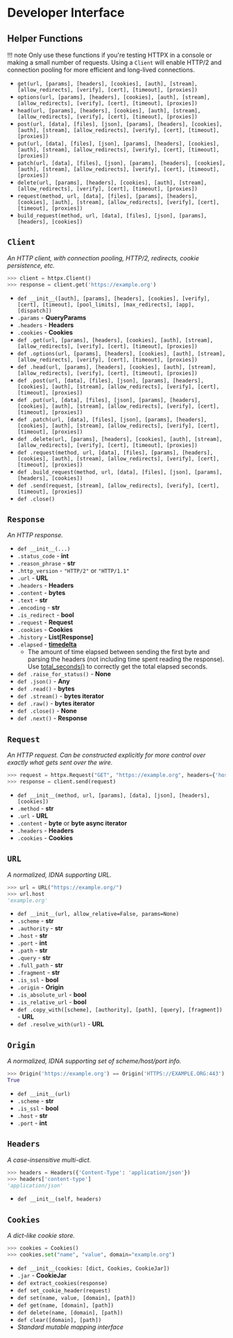 # Developer Interface

## Helper Functions

!!! note
    Only use these functions if you're testing HTTPX in a console
    or making a small number of requests. Using a `Client` will
    enable HTTP/2 and connection pooling for more efficient and
    long-lived connections.

* `get(url, [params], [headers], [cookies], [auth], [stream], [allow_redirects], [verify], [cert], [timeout], [proxies])`
* `options(url, [params], [headers], [cookies], [auth], [stream], [allow_redirects], [verify], [cert], [timeout], [proxies])`
* `head(url, [params], [headers], [cookies], [auth], [stream], [allow_redirects], [verify], [cert], [timeout], [proxies])`
* `post(url, [data], [files], [json], [params], [headers], [cookies], [auth], [stream], [allow_redirects], [verify], [cert], [timeout], [proxies])`
* `put(url, [data], [files], [json], [params], [headers], [cookies], [auth], [stream], [allow_redirects], [verify], [cert], [timeout], [proxies])`
* `patch(url, [data], [files], [json], [params], [headers], [cookies], [auth], [stream], [allow_redirects], [verify], [cert], [timeout], [proxies])`
* `delete(url, [params], [headers], [cookies], [auth], [stream], [allow_redirects], [verify], [cert], [timeout], [proxies])`
* `request(method, url, [data], [files], [params], [headers], [cookies], [auth], [stream], [allow_redirects], [verify], [cert], [timeout], [proxies])`
* `build_request(method, url, [data], [files], [json], [params], [headers], [cookies])`

## `Client`

*An HTTP client, with connection pooling, HTTP/2, redirects, cookie persistence, etc.*

```python
>>> client = httpx.Client()
>>> response = client.get('https://example.org')
```

* `def __init__([auth], [params], [headers], [cookies], [verify], [cert], [timeout], [pool_limits], [max_redirects], [app], [dispatch])`
* `.params` - **QueryParams**
* `.headers` - **Headers**
* `.cookies` - **Cookies**
* `def .get(url, [params], [headers], [cookies], [auth], [stream], [allow_redirects], [verify], [cert], [timeout], [proxies])`
* `def .options(url, [params], [headers], [cookies], [auth], [stream], [allow_redirects], [verify], [cert], [timeout], [proxies])`
* `def .head(url, [params], [headers], [cookies], [auth], [stream], [allow_redirects], [verify], [cert], [timeout], [proxies])`
* `def .post(url, [data], [files], [json], [params], [headers], [cookies], [auth], [stream], [allow_redirects], [verify], [cert], [timeout], [proxies])`
* `def .put(url, [data], [files], [json], [params], [headers], [cookies], [auth], [stream], [allow_redirects], [verify], [cert], [timeout], [proxies])`
* `def .patch(url, [data], [files], [json], [params], [headers], [cookies], [auth], [stream], [allow_redirects], [verify], [cert], [timeout], [proxies])`
* `def .delete(url, [params], [headers], [cookies], [auth], [stream], [allow_redirects], [verify], [cert], [timeout], [proxies])`
* `def .request(method, url, [data], [files], [params], [headers], [cookies], [auth], [stream], [allow_redirects], [verify], [cert], [timeout], [proxies])`
* `def .build_request(method, url, [data], [files], [json], [params], [headers], [cookies])`
* `def .send(request, [stream], [allow_redirects], [verify], [cert], [timeout], [proxies])`
* `def .close()`

## `Response`

*An HTTP response.*

* `def __init__(...)`
* `.status_code` - **int**
* `.reason_phrase` - **str**
* `.http_version` - `"HTTP/2"` or `"HTTP/1.1"`
* `.url` - **URL**
* `.headers` - **Headers**
* `.content` - **bytes**
* `.text` - **str**
* `.encoding` - **str**
* `.is_redirect` - **bool**
* `.request` - **Request**
* `.cookies` - **Cookies**
* `.history` - **List[Response]**
* `.elapsed` - **[timedelta](https://docs.python.org/3/library/datetime.html)**
  * The amount of time elapsed between sending the first byte and parsing the headers (not including time spent reading
  the response).  Use
  [total_seconds()](https://docs.python.org/3/library/datetime.html#datetime.timedelta.total_seconds) to correctly get
  the total elapsed seconds.
* `def .raise_for_status()` - **None**
* `def .json()` - **Any**
* `def .read()` - **bytes**
* `def .stream()` - **bytes iterator**
* `def .raw()` - **bytes iterator**
* `def .close()` - **None**
* `def .next()` - **Response**

## `Request`

*An HTTP request. Can be constructed explicitly for more control over exactly
what gets sent over the wire.*

```python
>>> request = httpx.Request("GET", "https://example.org", headers={'host': 'example.org'})
>>> response = client.send(request)
```

* `def __init__(method, url, [params], [data], [json], [headers], [cookies])`
* `.method` - **str**
* `.url` - **URL**
* `.content` - **byte** or **byte async iterator**
* `.headers` - **Headers**
* `.cookies` - **Cookies**

## `URL`

*A normalized, IDNA supporting URL.*

```python
>>> url = URL("https://example.org/")
>>> url.host
'example.org'
```

* `def __init__(url, allow_relative=False, params=None)`
* `.scheme` - **str**
* `.authority` - **str**
* `.host` - **str**
* `.port` - **int**
* `.path` - **str**
* `.query` - **str**
* `.full_path` - **str**
* `.fragment` - **str**
* `.is_ssl` - **bool**
* `.origin` - **Origin**
* `.is_absolute_url` - **bool**
* `.is_relative_url` - **bool**
* `def .copy_with([scheme], [authority], [path], [query], [fragment])` - **URL**
* `def .resolve_with(url)` - **URL**

## `Origin`

*A normalized, IDNA supporting set of scheme/host/port info.*

```python
>>> Origin('https://example.org') == Origin('HTTPS://EXAMPLE.ORG:443')
True
```

* `def __init__(url)`
* `.scheme` - **str**
* `.is_ssl` - **bool**
* `.host` - **str**
* `.port` - **int**

## `Headers`

*A case-insensitive multi-dict.*

```python
>>> headers = Headers({'Content-Type': 'application/json'})
>>> headers['content-type']
'application/json'
```

* `def __init__(self, headers)`

## `Cookies`

*A dict-like cookie store.*

```python
>>> cookies = Cookies()
>>> cookies.set("name", "value", domain="example.org")
```

* `def __init__(cookies: [dict, Cookies, CookieJar])`
* `.jar` - **CookieJar**
* `def extract_cookies(response)`
* `def set_cookie_header(request)`
* `def set(name, value, [domain], [path])`
* `def get(name, [domain], [path])`
* `def delete(name, [domain], [path])`
* `def clear([domain], [path])`
* *Standard mutable mapping interface*
